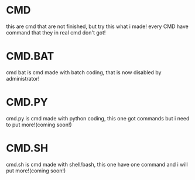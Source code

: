 # CMD
this are cmd that are not finished, but try this what i made!
every CMD have command that they in real cmd don't got!

# CMD.BAT

cmd bat is cmd made with batch coding, that is now disabled by administrator!

# CMD.PY

cmd.py is cmd made with python coding, this one got commands but i need to put more!(coming soon!)

# CMD.SH

cmd.sh is cmd made with shell/bash, this one have one command and i will put more!(coming soon!)
